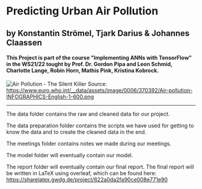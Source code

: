 # Predicting Urban Air Pollution 
## by Konstantin Strömel, Tjark Darius & Johannes Claassen 

#### This Project is part of the course "Implementing ANNs with TensorFlow" in the WS21/22 tought by Prof. Dr. Gordon Pipa and Leon Schmid, Charlotte Lange, Robin Horn, Mathis Pink, Kristina Kobrock.

![Air Pollution - The Silent Killer](https://www.euro.who.int/__data/assets/image/0006/370392/Air-pollution-INFOGRAPHICS-English-1-600.png)
Source: https://www.euro.who.int/__data/assets/image/0006/370392/Air-pollution-INFOGRAPHICS-English-1-600.png

____

The data folder contains the raw and cleaned data for our project.

The data preparation folder contains the scripts we have used for getting to know the data and to create the cleaned data in the end.

The meetings folder contains notes we made during our meetings.

The model folder will eventually contain our model.

The report folder will eventually contain our final report. 
The final report will be written in LaTeX using overleaf, which can be found here:
https://sharelatex.gwdg.de/project/622a0da2fa90ce008e771e90